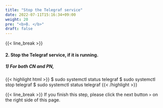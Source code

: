 ```yaml
---
title: "Stop the Telegraf service"
date: 2022-07-11T15:16:34+09:00
weight: 20
pre: "<b>B. </b>"
draft: false
---
```


{{< line_break >}}
#### 2. Stop the Telegraf service, if it is running.
##### 1) For both CN and PN,
{{< highlight html >}}
$ sudo systemctl status telegraf
$ sudo systemctl stop telegraf
$ sudo systemctl status telegraf
{{< /highlight >}}

{{< line_break >}}
If you finish this step, please click the next button ```>``` on the right side of this page.
